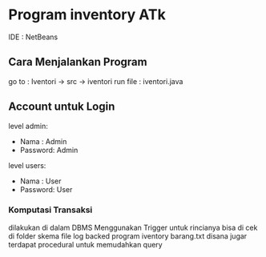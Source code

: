 # Program inventory ATk
IDE   : NetBeans

## Cara Menjalankan Program
go to : Iventori -> src -> iventori 
run file : iventori.java

## Account untuk Login
level admin:
- Nama    : Admin
- Password: Admin

level users:
- Nama    : User
- Password: User

### Komputasi Transaksi
dilakukan di dalam DBMS Menggunakan Trigger untuk rincianya bisa di cek di folder skema file log backed program iventory barang.txt
disana jugar terdapat procedural untuk memudahkan query 


